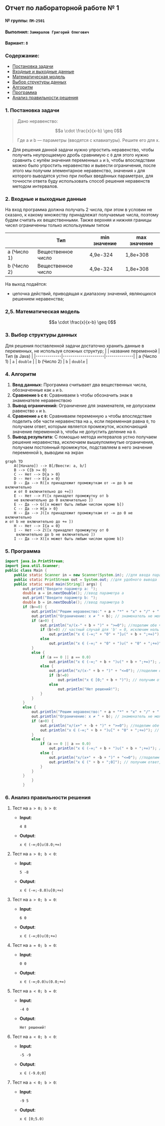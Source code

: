 
## Отчет по лабораторной работе № 1

#### № группы: `ПМ-2501`

#### Выполнил: `Замиралов Григорий Олегович`

#### Вариант: `8`

### Cодержание:

- [Постановка задачи](#1-постановка-задачи)
- [Входные и выходные данные](#2-входные-и-выходные-данные)
- [Математическая модель](#25-математическая-модель)
- [Выбор структуры данных](#3-выбор-структуры-данных)
- [Алгоритм](#4-алгоритм)
- [Программа](#5-программа)
- [Анализ правильности решения](#6-анализ-правильности-решения)

### 1. Постановка задачи
>Дано неравенство:
>
>$$a \cdot \frac{x}{x-b} \geq 0$$
>
>Где a и b — параметры (вводятся с клавиатуры). Решите его для x.
>
- Для решения данной задачи нужно упростить неравенство, чтобы получить неупрощаемую дробь сравнимую с `0`
  для этого нужно сравнить с нулём значения переменных `a` и `b`,
  чтобы впоследствии можно было упростить неравенство и вывести ограничения, после этого мы получим элементарное неравенство,
  значения `x` для которого выводятся устно при любых введённых параметрах, для точности ответа буду использовать способ решения неравенств методом интервалов.
 

### 2. Входные и выходные данные
На вход программа должна получать 2 числа, при этом в условии не сказано, к какому множеству
принадлежат получаемые числа, поэтому будем считать их вещественными. Также верхняя и нижняя границы чисел ограниченны только используемым типом

|             | Тип                | min значение    | max значение   |
|-------------|--------------------|-----------------|----------------|
| a (Число 1) | Вещественное число |  4,9e-324       |  1,8e+308      |
| b (Число 2) | Вещественное число |  4,9e-324       |  1,8e+308      |

На выход подаётся:
- цепочка действий, приводящая к диапазону значений, являющихся решением неравенства;

### 2,5. Математическая модель

$$a \cdot \frac{x}{x-b} \geq 0$$

### 3. Выбор структуры данных

Для решения поставленной задачи достаточно хранить данные в переменных, не используя сложных структур;
|             | название переменной | Тип (в Java) | 
|-------------|---------------------|--------------|
| a (Число 1) | `a`                 | `double`     |
| b (Число 2) | `b`                 | `double`     | 

### 4. Алгоритм

1. **Ввод данных:**
   Программа считывает два вещественных числа, обозначенные как `a` и `b`.
2. **Сравнение `b` с `0`:**
   Сравниваем `b` чтобы обозначить знак в знаменателе неравенствою
3. **Вывод ограничений:**
   Ограничение для знаменателя, не допускаем равенство `x` и `b`.
4. **Сравнение `a` с `0`:**
   Сравниваем переменную `a` чтобы впоследствие поделить обе части неравенства на `a`, если
   переменная равна `0`, то получаем ответ, которым является промежуток, исключающий значение     переменной `b`, чтобы не допустить деление на `0`.
5. **Вывод результата:**
   С помощью метода интервалов устно получаем решение неравенства, исключаем вышеупомянутые       ограничения, получаем постоянный промежуток, подставляем в него значение переменной `b`, выводим на экран




```mermaid
graph TD
    A([Начало]) --> B[/Ввести: a, b/]
    B --> C{b >= 0}
    C -- Нет --> D{a > 0}
    D -- Нет --> E{a = 0}
    D -- Да --> R([x принадлежит промежуткам от -∞ до b не включительно
    и от 0 включительно до +∞]) 
    E -- Нет --> F([x принадлет промежутку от b
    не включительно до 0 включительно ])
    E -- Да --> G([x может быть любым числом кроме b])
    C -- Да --> H{a > 0}
    H -- Да --> J([x принадлежит промежуткам от -∞ до 0 не включительно
и от b не включительно до +∞ ])
    H -- Нет --> I{a = 0}
    I -- Нет --> Z([x принадлет промежутку от 0
     включительно до b не включительно ])
    I -- Да --> X([x может быть любым числом кроме b])
```
    

### 5. Программа

```java
import java.io.PrintStream;
import java.util.Scanner;
public class Main {
    public static Scanner in = new Scanner(System.in); //для ввода параметров с клавиатуры
    public static PrintStream out = System.out; //для удобного вывода
    public static void main(String[] args) {
        out.print("Введите параметр a: ");
        double a = in.nextDouble(); //ввод параметра а
        out.print("Введите параметр b: ");
        double b = in.nextDouble(); //ввод параметра b
        if (b>=0) {
            out.println("Решим неравенство:" + a + "*" + "x" + "/" + "(x-" + b + ")" + ">=0"); //подставляем параметры в неравенство
            out.println("Ограничение: x ≠ " + b); // знаменатель не может быть равен 0
            if (a>0) {
                out.println("x/(x-" + b + ")" + ">=0"); //поделим обе части неравенства на 'a'
                if (b!=0) // частный случай для 'b' = 0, исключим ноль из области значений 'x'
                    out.println("x ∈ (-∞;" + "0" + "]∪(" + b + ";+∞)"); // получим ответ, воспользовавшись методом интервалов
                else
                    out.println("x ∈ (-∞;" + "0" + ")∪(" + "0" + ";+∞)"); // получим ответ, воспользовавшись методом интервалов
            }
            else {
                if (a == 0 || a == 0.0)
                    out.println("x ∈ (-∞;" + b + ")∪(" + b + ";+∞)"); //частный случай для 'a' = 0
                else {
                    out.println("x/(x-" + b + ")" + "<=0"); //поделим обе части неравенства на 'a'
                    if (b!=0)
                        out.println("x ∈ [0;" + b + ")"); // получим ответ, воспользовавшись методом интервалов
                    else
                        out.println("Нет решений!");
                }
            }
        }
        else {
            out.println("Решим неравенство:" + a + "*" + "x" + "/" + "(x+" + -b + ")" + ">=0"); //подставляем параметры в неравенство
            out.println("Ограничение: x ≠ " + b); // знаменатель не может быть равен 0
            if (a>0) {
                out.println("x/(x+" + -b + ")" + ">=0"); //поделим обе части неравенства на 'a'
                out.println("x ∈ (-∞;" + b + ")∪[" + "0" + ";+∞)"); // получим ответ, воспользовавшись методом интервалов
            }
            else {
                if (a == 0 || a == 0.0)
                    out.println("x ∈ (-∞;" + b + ")∪(" + b + ";+∞)"); //частный случай для 'a' = 0
                else {
                    out.println("x/(x+" + -b + ")" + "<=0"); //поделим обе части неравенства на 'a'
                    out.println("x ∈ (" + b + ";0]"); // получим ответ, воспользовавшись методом интервалов
                }
            }
        }
            }
        }
```

### 6. Анализ правильности решения
1. Тест на `a > 0; b > 0`:

    - **Input**:
        ```
        4 8
        ```

    - **Output**:
        ```
        x ∈ (-∞;0]∪(8.0;+∞)
        ```

2. Тест на `a > 0; b < 0`:

    - **Input**:
        ```
        5 -8
        ```

    - **Output**:
        ```
        x ∈ (-∞;-8.0)∪[0;+∞)
        ```

3. Тест на `a > 0; b = 0`:

    - **Input**:
        ```
        6 0
        ```

    - **Output**:
        ```
        x ∈ (-∞;0)∪(0;+∞)
        ```

4. Тест на `a = 0; b = 0`:

    - **Input**:
        ```
        0 0
        ```

    - **Output**:
        ```
        x ∈ (-∞;0.0)∪(0.0;+∞)

        ```
5. Тест на `a < 0; b = 0`:

    - **Input**:
        ```
        -4 0
        ```

    - **Output**:
        ```
        Нет решений!

        ```
6. Тест на `a < 0; b < 0`:

    - **Input**:
        ```
        -5 -9
        ```

    - **Output**:
        ```
       x ∈ (-9.0;0]

        ```
7. Тест на `a < 0; b > 0`:

    - **Input**:
        ```
        -9 5
        ```

    - **Output**:
        ```
        x ∈ [0;5.0)

        ```

